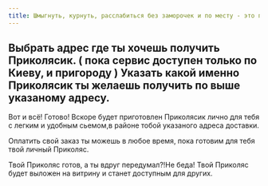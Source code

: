```yaml
---
title: Шмыгнуть, курнуть, расслабиться без заморочек и по месту - это просто!
---
```

Выбрать адрес где ты хочешь получить Приколясик. ( пока сервис доступен только по Киеву, и пригороду )
Указать какой именно Приколясик ты желаешь получить по выше указаному адресу.
---
Вот и всё! Готово! Вскоре будет приготовлен Приколясик лично для тебя с легким и удобным сьемом,в районе тобой указаного адреса доставки. 

Оплатить свой заказ ты можешь  в любое время, пока  готовим для тебя твой личный Приколяс.

Твой Приколяс готов, а ты вдруг передумал?!Не беда! Твой Приколяс будет выложен на витрину и станет доступным для других.


